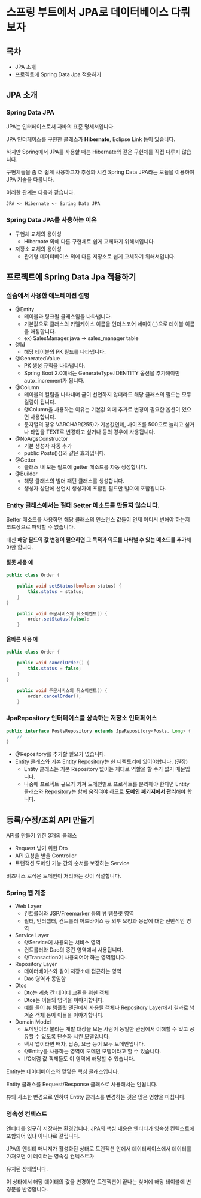 # 스프링 부트에서 JPA로 데이터베이스 다뤄보자

## 목차

- JPA 소개
- 프로젝트에 Spring Data Jpa 적용하기

## JPA 소개

### Spring Data JPA

JPA는 인터페이스로서 자바의 표준 명세서입니다.

JPA 인터페이스를 구현한 클래스가 **Hibernate**, Eclipse Link 등이 있습니다.

하지만 Spring에서 JPA를 사용할 때는 Hibernate와 같은 구현체를 직접 다루지 않습니다.

구현체들을 좀 더 쉽게 사용하고자 추상화 시킨 Spring Data JPA라는 모듈을 이용하여 JPA 기술을 다룹니다.

이러한 관계는 다음과 같습니다.

```
JPA <- Hibernate <- Spring Data JPA
```

### Spring Data JPA를 사용하는 이유

- 구현체 교체의 용이성
    - Hibernate 외에 다른 구현체로 쉽게 교체하기 위해서입니다.
- 저장소 교체의 용이성
    - 관계형 데이터베이스 외에 다른 저장소로 쉽게 교체하기 위해서입니다.

## 프로젝트에 Spring Data Jpa 적용하기

### 실습에서 사용한 애노테이션 설명

- @Entity
    - 테이블과 링크될 클래스임을 나타냅니다.
    - 기본값으로 클래스의 카멜케이스 이름을 언더스코어 네미이(_)으로 테이블 이름을 매칭합니다.
    - ex) SalesManager.java -> sales_manager table
- @Id
    - 해당 테이블의 PK 필드를 나타냅니다.
- @GeneratedValue
    - PK 생성 규칙을 나타냅니다.
    - Spring Boot 2.0에서는 GenerateType.IDENTITY 옵션을 추가해야만 auto_increment가 됩니다.
- @Column
    - 테이블의 컬럼을 나타내며 굳이 선언하지 않더라도 해당 클래스의 필드는 모두 컬럼이 됩니다.
    - @Column을 사용하는 이유는 기본값 외에 추가로 변경이 필요한 옵션이 있으면 사용합니다.
    - 문자열의 경우 VARCHAR(255)가 기본값인데, 사이즈를 500으로 늘리고 싶거나 타입을 TEXT로 변경하고 싶거나
      등의 경우에 사용됩니다.
- @NoArgsConstructor
    - 기본 생성자 자동 추가
    - public Posts(){}와 같은 효과입니다.
- @Getter
    - 클래스 내 모든 필드에 getter 메소드를 자동 생성합니다.
- @Builder
    - 해당 클래스의 빌더 패턴 클래스를 생성합니다.
    - 생성자 상단에 선언시 생성자에 포함된 필드만 빌더에 포함됩니다.

### Entity 클래스에서는 절대 Setter 메소드를 만들지 않습니다.

Setter 메소드를 사용하면 해당 클래스의 인스턴스 값들이 언제 어디서 변해야 하는지 코드상으로 파악할 수 없습니다.

대신 **해당 필드의 값 변경이 필요하면 그 목적과 의도를 나타낼 수 있는 메소드를 추가**해야만 합니다.

#### 잘못 사용 예

```java
public class Order {

    public void setStatus(boolean status) {
        this.status = status;
    }
}

    public void 주문서비스의_취소이벤트() {
        order.setStatus(false);
    }
```

#### 올바른 사용 예

```java
public class Order {

    public void cancelOrder() {
        this.status = false;
    }
}

    public void 주문서비스의_취소이벤트() {
        order.cancelOrder();
    }
```

### JpaRepository 인터페이스를 상속하는 저장소 인터페이스

```java
public interface PostsRepository extends JpaRepository<Posts, Long> {
    // ...
}
```

- @Repository를 추가할 필요가 없습니다.
- Entity 클래스와 기본 Entity Repository는 한 디렉토리에 있어야합니다. (권장)
    - Entity 클래스는 기본 Repository 없이는 제대로 역할을 할 수가 없기 때문입니다.
    - 나중에 프로젝트 규모가 커져 도메인별로 프로젝트를 분리해야 한다면 Entity 클래스와 Repository는 함께 움직여야 하므로
      **도메인 패키지에서 관리**해야 합니다.

## 등록/수정/조회 API 만들기

API를 만들기 위한 3개의 클래스

- Request 받기 위한 Dto
- API 요청을 받을 Controller
- 트랜잭션 도메인 기능 간의 순서를 보장하는 Service

비즈니스 로직은 도메인이 처리하는 것이 적절합니다.

### Spring 웹 계층

- Web Layer
    - 컨트롤러와 JSP/Freemarker 등의 뷰 템플릿 영역
    - 필터, 인터셉터, 컨트롤러 어드바이스 등 외부 요청과 응답에 대한 전반적인 영역
- Service Layer
    - @Service에 사용되는 서비스 영역
    - 컨트롤러와 Dao의 중간 영역에서 사용됩니다.
    - @Transaction이 사용되어야 하는 영역입니다.
- Repository Layer
    - 데이터베이스와 같이 저장소에 접근하는 영역
    - Dao 영역과 동일함
- Dtos
    - Dto는 계층 간 데이터 교환을 위한 객체
    - Dtos는 이들의 영역을 이야기합니다.
    - 예를 들어 뷰 템플릿 엔진에서 사용될 객체나 Repository Layer에서 결과로 넘겨준 객체 등이 이들을 이야기합니다.
- Domain Model
    - 도메인이라 불리는 개발 대상을 모든 사람이 동일한 관점에서 이해할 수 있고 공유할 수 있도록 단순화 시킨 모델입니다.
    - 택시 앱이라면 배차, 탑승, 요금 등이 모두 도메인입니다.
    - @Entity를 사용하는 영역이 도메인 모델이라고 할 수 있습니다.
    - I/O처럼 값 객체들도 이 영역에 해당할 수 있습니다.

Entity는 데이터베이스와 맞닿은 핵심 클래스입니다.

Entity 클래스를 Request/Response 클래스로 사용해서는 안됩니다.

뷰의 사소한 변경으로 인하여 Entity 클래스를 변경하는 것은 많은 영향을 미칩니다.

### 영속성 컨텍스트
엔티티를 영구히 저장하는 환경입니다. JPA의 핵심 내용은 엔티티가 영속성 컨텍스트에 포함되어 있냐 아니냐로 갈립니다.

JPA의 엔티티 매니저가 활성화된 상태로 트랜잭션 안에서 데이터베이스에서 데이터를 가져오면 이 데이터는 영속성 컨텍스트가

유지된 상태입니다.

이 상타에서 해당 데이터의 값을 변경하면 트랜잭션이 끝나는 싲머에 해당 테이블에 변경분을 반영합니다.


